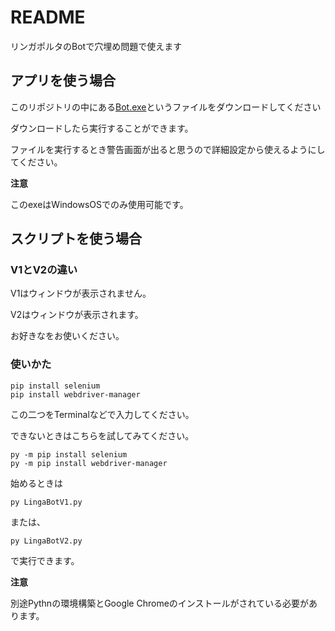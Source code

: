 # README
リンガポルタのBotで穴埋め問題で使えます

## アプリを使う場合

このリポジトリの中にある[Bot.exe](https://github.com/tawakemono/LingaBot/blob/master/bot.exe)というファイルをダウンロードしてください

ダウンロードしたら実行することができます。

ファイルを実行するとき警告画面が出ると思うので詳細設定から使えるようにしてください。

**注意**

このexeはWindowsOSでのみ使用可能です。
## スクリプトを使う場合

### V1とV2の違い

V1はウィンドウが表示されません。

V2はウィンドウが表示されます。


お好きなをお使いください。

### 使いかた

```
pip install selenium
pip install webdriver-manager
```
この二つをTerminalなどで入力してください。

できないときはこちらを試してみてください。
```
py -m pip install selenium
py -m pip install webdriver-manager
```

始めるときは
```
py LingaBotV1.py
```

または、
```
py LingaBotV2.py
```
で実行できます。

**注意**

別途Pythnの環境構築とGoogle Chromeのインストールがされている必要があります。
